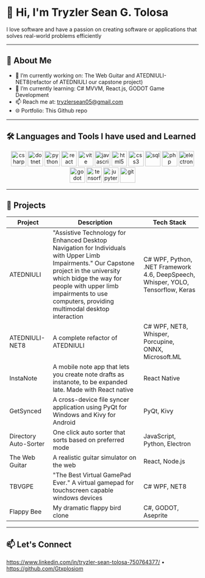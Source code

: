 # 👋 Hi, I'm Tryzler Sean G. Tolosa

I love software and  have a passion on creating software or applications that solves real-world problems efficiently

---

## 🚀 About Me

- 🔭 I’m currently working on: The Web Guitar and ATEDNIULI-NET8(refactor of ATEDNIULI our capstone project)
- 🌱 I’m currently learning: C# MVVM, React.js, GODOT Game Development
- 📫 Reach me at: tryzlersean05@gmail.com
- 🌐 Portfolio: This Github repo

---

## 🛠️ Languages and Tools I have used and Learned
<p align="center">
  <img src="https://cdn.jsdelivr.net/gh/devicons/devicon/icons/csharp/csharp-original.svg" alt="csharp" width="40" height="40"/>
  <img src="https://cdn.jsdelivr.net/gh/devicons/devicon/icons/dot-net/dot-net-original.svg" alt="dotnet" width="40" height="40"/>
  <img src="https://cdn.jsdelivr.net/gh/devicons/devicon/icons/python/python-original.svg" alt="python" width="40" height="40"/>
  <img src="https://cdn.jsdelivr.net/gh/devicons/devicon/icons/react/react-original.svg" alt="react" width="40" height="40"/>
  <img src="https://vitejs.dev/logo.svg" alt="vite" width="40" height="40"/>
  <img src="https://cdn.jsdelivr.net/gh/devicons/devicon/icons/javascript/javascript-original.svg" alt="javascript" width="40" height="40"/>
  <img src="https://cdn.jsdelivr.net/gh/devicons/devicon/icons/html5/html5-original.svg" alt="html5" width="40" height="40"/>
  <img src="https://cdn.jsdelivr.net/gh/devicons/devicon/icons/css3/css3-original.svg" alt="css3" width="40" height="40"/>
  <img src="https://cdn.jsdelivr.net/gh/devicons/devicon/icons/mysql/mysql-original.svg" alt="sql" width="40" height="40"/>
  <img src="https://cdn.jsdelivr.net/gh/devicons/devicon/icons/php/php-original.svg" alt="php" width="40" height="40"/>
  <img src="https://cdn.jsdelivr.net/gh/devicons/devicon/icons/electron/electron-original.svg" alt="electron" width="40" height="40"/>
  <img src="https://cdn.jsdelivr.net/gh/devicons/devicon/icons/godot/godot-original.svg" alt="godot" width="40" height="40"/>
  <img src="https://cdn.jsdelivr.net/gh/devicons/devicon/icons/tensorflow/tensorflow-original.svg" alt="tensorflow" width="40" height="40"/>
  <img src="https://cdn.jsdelivr.net/gh/devicons/devicon/icons/jupyter/jupyter-original.svg" alt="jupyter" width="40" height="40"/>
  <img src="https://cdn.jsdelivr.net/gh/devicons/devicon/icons/git/git-original.svg" alt="git" width="40" height="40"/>
</p>

---

## 📎 Projects

| Project | Description | Tech Stack |
|--------|-------------|------------|
| ATEDNIULI | "Assistive Technology for Enhanced Desktop Navigation for Individuals with Upper Limb Impairments." Our Capstone project in the university which bidge the way for people with upper limb impairments to use computers, providing multimodal desktop interaction | C# WPF, Python, .NET Framework 4.6, DeepSpeech, Whisper, YOLO, Tensorflow, Keras |
| ATEDNIULI-NET8 | A complete refactor of ATEDNIULI | C# WPF, NET8, Whisper, Porcupine, ONNX, Microsoft.ML |
| InstaNote | A mobile note app that lets you create note drafts as instanote, to be expanded late. Made with React native | React Native |
| GetSynced | A cross-device file syncer application using PyQt for Windows and Kivy for Android | PyQt, Kivy |
| Directory Auto-Sorter | One click auto sorter that sorts based on preferred mode | JavaScript, Python, Electron |
| The Web Guitar | A realistic guitar simulator on the web | React, Node.js |
| TBVGPE | "The Best Virtual GamePad Ever." A virtual gamepad for touchscreen capable windows devices | C# WPF, NET8 |
| Flappy Bee | My dramatic flappy bird clone | C#, GODOT, Aseprite |

---

## 📫 Let's Connect

https://www.linkedin.com/in/tryzler-sean-tolosa-750764377/ • https://github.com/Gtxplosiom

